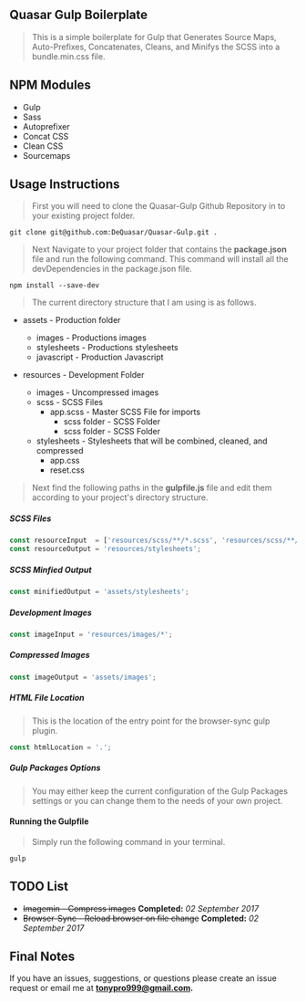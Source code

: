 Quasar Gulp Boilerplate
---

> This is a simple boilerplate for Gulp that Generates Source Maps, Auto-Prefixes, Concatenates,
Cleans, and Minifys the SCSS into a bundle.min.css file.

NPM Modules
---

* Gulp 
* Sass 
* Autoprefixer
* Concat CSS
* Clean CSS
* Sourcemaps

Usage Instructions
---

> First you will need to clone the Quasar-Gulp Github Repository in to your existing project folder.

```git
git clone git@github.com:DeQuasar/Quasar-Gulp.git . 
```

> Next Navigate to your project folder that contains the **package.json** file and run the following command.
This command will install all the devDependencies in the package.json file.

```git
npm install --save-dev
```

> The current directory structure that I am using is as follows.

* assets - Production folder
    * images - Productions images
    * stylesheets - Productions stylesheets
    * javascript - Production Javascript

* resources - Development Folder
    * images - Uncompressed images
    * scss - SCSS Files
        * app.scss - Master SCSS File for imports
            * scss folder - SCSS Folder
            * scss folder - SCSS Folder
    * stylesheets - Stylesheets that will be combined, cleaned, and compressed
        * app.css
        * reset.css                

> Next find the following paths in the **gulpfile.js** file and edit them according to your project's directory structure.

##### SCSS Files

```javascript
const resourceInput  = ['resources/scss/**/*.scss', 'resources/scss/**/*_.scss'];
const resourceOutput = 'resources/stylesheets';
```

##### SCSS Minfied Output

```javascript
const minifiedOutput = 'assets/stylesheets';
```

##### Development Images

```javascript
const imageInput = 'resources/images/*';
```

##### Compressed Images

```javascript
const imageOutput = 'assets/images';
```

##### HTML File Location

> This is the location of the entry point for the browser-sync gulp plugin.

```javascript
const htmlLocation = '.';
```

##### Gulp Packages Options

> You may either keep the current configuration of the Gulp Packages settings or you can change them to
the needs of your own project.

#### Running the Gulpfile

> Simply run the following command in your terminal.
```
gulp
```

TODO List
---

* ~~Imagemin - Compress images~~ **Completed:** *02 September 2017*
* ~~Browser-Sync - Reload browser on file change~~ **Completed:** *02 September 2017*

Final Notes
---

If you have an issues, suggestions, or questions please create an issue request or email me at
**tonypro999@gmail.com.** 